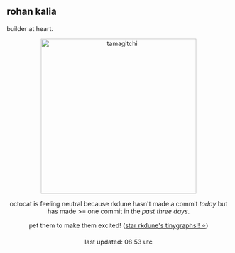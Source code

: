 <h2> rohan kalia </h2>
<p> builder at heart. </p>
<div align="center">
<img style="width: 25em;" src="https://hc-cdn.hel1.your-objectstorage.com/s/v3/84c5779df6447a2f74ba16641f7bffe63616ef6d_neutral.gif" alt="tamagitchi" /><br>

<p>octocat is feeling neutral because rkdune hasn't made a commit <i>today</i> but has made >= one commit in the <i>past three days</i>.</p>
<p>pet them to make them excited! (<a href="https://github.com/rkdune/tinygraphs">star rkdune's tinygraphs!! ⭐</a>)</p>

<p>last updated: 08:53 utc</p>
</div>